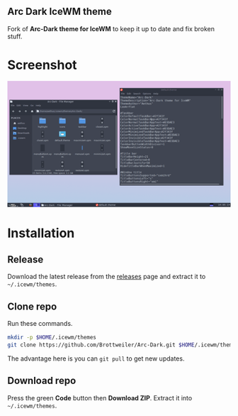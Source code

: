 Arc Dark IceWM theme
--------------------
Fork of **Arc-Dark theme for IceWM** to keep it up to date and fix broken stuff.

# Screenshot
![Screenshot](screenshot.png)

# Installation
## Release

Download the latest release from the [releases](https://github.com/Brottweiler/Arc-Dark/releases) page and extract it to `~/.icewm/themes`.

## Clone repo

Run these commands.
```bash
mkdir -p $HOME/.icewm/themes
git clone https://github.com/Brottweiler/Arc-Dark.git $HOME/.icewm/themes
```
The advantage here is you can `git pull` to get new updates.

## Download repo

Press the green **Code** button then **Download ZIP**. Extract it into `~/.icewm/themes`.
